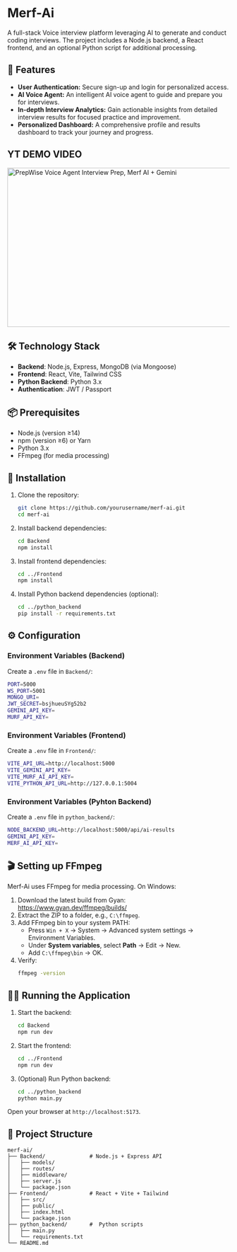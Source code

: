 # Merf-Ai

A full-stack Voice interview platform leveraging AI to generate and conduct coding interviews. The project includes a Node.js backend, a React frontend, and an optional Python script for additional processing.

## 🚀 Features
- **User Authentication:** Secure sign-up and login for personalized access.
- **AI Voice Agent:** An intelligent AI voice agent to guide and prepare you for interviews.
- **In-depth Interview Analytics:** Gain actionable insights from detailed interview results for focused practice and improvement.
- **Personalized Dashboard:** A comprehensive profile and results dashboard to track your journey and progress.

## YT DEMO VIDEO

<a href="http://www.youtube.com/watch?v=hTYmoewQM5o">
  <img src="https://img.youtube.com/vi/hTYmoewQM5o/maxresdefault.jpg" 
       alt="PrepWise Voice Agent Interview Prep, Merf AI + Gemini" 
       width="640" 
       height="360">
</a>

## 🛠️ Technology Stack
- **Backend**: Node.js, Express, MongoDB (via Mongoose)  
- **Frontend**: React, Vite, Tailwind CSS  
- **Python Backend**: Python 3.x  
- **Authentication**: JWT / Passport  

## 📦 Prerequisites
- Node.js (version ≥14)  
- npm (version ≥6) or Yarn  
- Python 3.x  
- FFmpeg (for media processing)

## 🔧 Installation
1. Clone the repository:  
   ```bash
   git clone https://github.com/yourusername/merf-ai.git
   cd merf-ai
   ```

2. Install backend dependencies:  
   ```bash
   cd Backend
   npm install
   ```

3. Install frontend dependencies:  
   ```bash
   cd ../Frontend
   npm install
   ```

4. Install Python backend dependencies (optional):  
   ```bash
   cd ../python_backend
   pip install -r requirements.txt
   ```

## ⚙️ Configuration
### Environment Variables (Backend)
Create a `.env` file in `Backend/`:
```bash
PORT=5000
WS_PORT=5001
MONGO_URI=
JWT_SECRET=bsjhueuSYg52b2
GEMINI_API_KEY=
MURF_API_KEY=


```

### Environment Variables (Frontend)
Create a `.env` file in `Frontend/`:
```bash
VITE_API_URL=http://localhost:5000
VITE_GEMINI_API_KEY=
VITE_MURF_AI_API_KEY=
VITE_PYTHON_API_URL=http://127.0.0.1:5004
```
### Environment Variables (Pyhton Backend)

Create a `.env` file in `python_backend/`:
```bash
NODE_BACKEND_URL=http://localhost:5000/api/ai-results
GEMINI_API_KEY=
MERF_AI_API_KEY=
```

## 🎬 Setting up FFmpeg
Merf-Ai uses FFmpeg for media processing. On Windows:
1. Download the latest build from Gyan: https://www.gyan.dev/ffmpeg/builds/  
2. Extract the ZIP to a folder, e.g., `C:\ffmpeg`.  
3. Add FFmpeg bin to your system PATH:  
   - Press `Win + X` → System → Advanced system settings → Environment Variables.  
   - Under **System variables**, select **Path** → Edit → New.  
   - Add `C:\ffmpeg\bin` → OK.  
4. Verify:  
   ```bash
   ffmpeg -version
   ```

## 🏃‍♂️ Running the Application
1. Start the backend:  
   ```bash
   cd Backend
   npm run dev
   ```
2. Start the frontend:  
   ```bash
   cd ../Frontend
   npm run dev
   ```
3. (Optional) Run Python backend:  
   ```bash
   cd ../python_backend
   python main.py
   ```

Open your browser at `http://localhost:5173`.

## 📁 Project Structure
```
merf-ai/
├── Backend/              # Node.js + Express API
│   ├── models/
│   ├── routes/
│   ├── middleware/
│   ├── server.js
│   └── package.json
├── Frontend/             # React + Vite + Tailwind
│   ├── src/
│   ├── public/
│   ├── index.html
│   └── package.json
├── python_backend/       #  Python scripts
│   ├── main.py
│   └── requirements.txt
└── README.md
```


